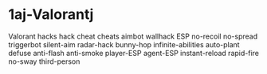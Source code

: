 # 1aj-Valorantj
Valorant hacks hack cheat cheats aimbot wallhack ESP no-recoil no-spread triggerbot silent-aim radar-hack bunny-hop infinite-abilities auto-plant defuse anti-flash anti-smoke player-ESP agent-ESP instant-reload rapid-fire no-sway third-person

